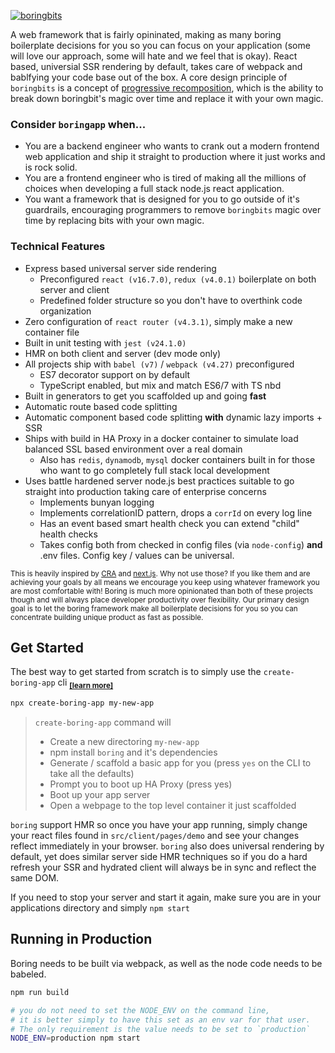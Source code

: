 [![boringbits](https://raw.githubusercontent.com/ryanstevens/boringbits/master/docs/logo.png)](https://github.com/ryanstevens/boringbits)

A web framework that is fairly opininated, making as many boring boilerplate decisions for you so you can focus on your application (some will love our approach, some will hate and we feel that is okay).  React based, universial SSR rendering by default, takes care of webpack and bablfying your code base out of the box.  A core design principle of `boringbits` is a concept of [progressive recomposition](https://github.com/ryanstevens/boringbits/blob/master/docs/design-decisions.md#progressive-recomposition), which is the ability to break down boringbit's magic over time and replace it with your own magic.

### Consider `boringapp` when...
* You are a backend engineer who wants to crank out a modern frontend web application and ship it straight to production where it just works and is rock solid.
* You are a frontend engineer who is tired of making all the millions of choices when developing a full stack node.js react application.
* You want a framework that is designed for you to go outside of it's guardrails, encouraging programmers to remove `boringbits` magic over time by replacing bits with your own magic.

### Technical Features
* Express based universal server side rendering
  * Preconfigured `react (v16.7.0)`, `redux (v4.0.1)` boilerplate on both server and client
  * Predefined folder structure so you don't have to overthink code organization
* Zero configuration of `react router (v4.3.1)`, simply make a new container file
* Built in unit testing with `jest (v24.1.0)`
* HMR on both client and server (dev mode only)
* All projects ship with `babel (v7)` / `webpack (v4.27)` preconfigured
  * ES7 decorator support on by default
  * TypeScript enabled, but mix and match ES6/7 with TS nbd
* Built in generators to get you scaffolded up and going __fast__
* Automatic route based code splitting
* Automatic component based code splitting __with__ dynamic lazy imports + SSR
* Ships with build in HA Proxy in a docker container to simulate load balanced SSL based environment over a real domain
  * Also has `redis`, `dynamodb`, `mysql` docker containers built in for those who want to go completely full stack local development
* Uses battle hardened server node.js best practices suitable to go straight into production taking care of enterprise concerns
  * Implements bunyan logging
  * Implements correlationID pattern, drops a `corrId` on every log line
  * Has an event based smart health check you can extend "child" health checks
  * Takes config both from checked in config files (via `node-config`) __and__ .env files.  Config key / values can be universal.


<sup>This is heavily inspired by [CRA](https://github.com/facebook/create-react-app) and [next.js](https://github.com/zeit/next.js/). Why not use those? If you like them and are achieving your goals by all means we encourage you keep using whatever framework you are most comfortable with! Boring is much more opinionated than both of these projects though and will always place developer productivity over flexibility.  Our primary design goal is to let the boring framework make all boilerplate decisions for you so you can concentrate building unique product as fast as possible.
</sup>

## Get Started

The best way to get started from scratch is to simply use the `create-boring-app` cli <sub>  __[[learn more]](https://github.com/ryanstevens/boringbits/tree/master/yo)__</sub>

```bash
npx create-boring-app my-new-app
```

> `create-boring-app` command will
> * Create a new directoring `my-new-app`
> * npm install `boring` and it's dependencies
> * Generate / scaffold a basic app for you (press `yes` on the CLI to take all the defaults)
> * Prompt you to boot up HA Proxy (press yes)
> * Boot up your app server
> * Open a webpage to the top level container it just scaffolded

`boring` support HMR so once you have your app running, simply change your react files found in `src/client/pages/demo` and see your changes reflect immediately in your browser.  `boring` also does universal rendering by default, yet does similar server side HMR techniques so if you do a hard refresh your SSR and hydrated client will always be in sync and reflect the same DOM.

If you need to stop your server and start it again, make sure you are in your applications directory and simply `npm start`

## Running in Production

Boring needs to be built via webpack, as well as the node code needs to be babeled.

```bash
npm run build

# you do not need to set the NODE_ENV on the command line,
# it is better simply to have this set as an env var for that user.
# The only requirement is the value needs to be set to `production`
NODE_ENV=production npm start
```
